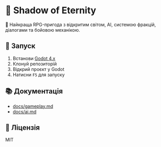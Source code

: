 # 🌌 Shadow of Eternity

🔮 Найкраща RPG-пригода з відкритим світом, AI, системою фракцій, діалогами та бойовою механікою.

## 🚀 Запуск

1. Встанови [Godot 4.x](https://godotengine.org/download/)
2. Клонуй репозиторій
3. Відкрий проєкт у Godot
4. Натисни `F5` для запуску

## 📚 Документація

- [docs/gameplay.md](docs/gameplay.md)
- [docs/ai.md](docs/ai.md)

## 📜 Ліцензія

MIT